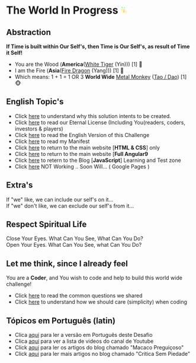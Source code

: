# The World In Progress ![](./images/tao.png)

## Abstraction 

**If Time is built within Our Self's, then Time is Our Self's, as result of Time it Self!**

- You are the Wood (<b>America</b>([White Tiger](./letters/Tiger_America.md) (Yin))) [1] :tiger:
- I am the Fire (<b>Asia</b>([Fire Dragon](./letters/Dragon_Asia.md) (Yang))) [1] :dragon:
- Which means: 1 + 1 = 1 OR 3 <b>World Wide</b> [Metal Monkey](./textos/README.md) ([Tao / Dao](https://wiki.odicforcesounds.com/art/pages/Dao/index.html)) [1] :monkey_face:

## English Topic's

- Click [here](./dao/README.md) to understand why this solution intents to be created.
- Click [here](./letters/Eternal_License.md) to read our Eternal License (Including You(readers, coders, investors & players)
- Click [here](./en/README.md) to read the English Version of this Challenge
- Click [here](./MANIFEST.md) to read my Manifest
- Click [here](https://wiki.odicforcesounds.com/art/index.html) to return to the main website [<b>HTML & CSS</b>] only
- Click [here](https://wiki.odicforcesounds.com/v/) to return to the main website [<b>Full Angular9</b> 
- Click [here](https://wiki.odicforcesounds.com/blogjs/src/b.html) to retern to the Blog [<b>JavaScript</b>] Learning and Test zone
- Click [here](https://go.odicforcesounds.com) NOT Working .. Soon Will...  ( Google Pages ) 

## Extra's

If "we" like, we can include our self's on it...<br>
If "we" don't like, we can exclude our self's from it...

## Respect Spiritual Life

Close Your Eyes. What Can You See, What Can You Do?<br>
Open Your Eyes. What Can You See, what Can You Do?

## Let me think, since I already feel

You are a <b>Coder</b>, and You wish to code and help to build this world wide challenge!

- Click [here](./plan/Questions.md) to read the common questions we shared
- Click [here](./plan/psudoCode.md) to understand how we should care (simplicity) when coding

## Tópicos em Português (latin)

- Clica [aqui](./pt/README.md) para ler a versão em Português deste Desafio
- Clica [aqui](./yt/README.md) para ver a lista de videos do canal de Youtube
- Click [aqui](https://macacopreguicoso.blogspot.com/) para ler os artigos do blog chamado "Macaco Preguiçoso"
- Click [aqui](https://criticasempiedade.blogspot.com/) para ler mais artigos no blog chamado "Critica Sem Piedade"

